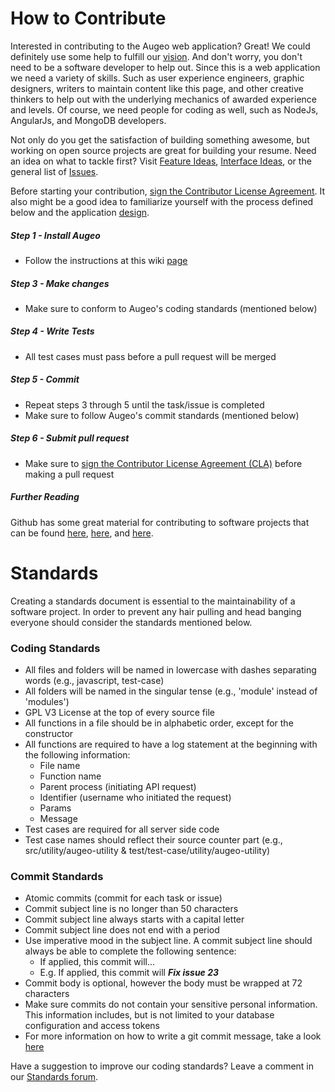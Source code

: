 # How to Contribute

Interested in contributing to the Augeo web application? Great! We could definitely use some help to fulfill our [vision](http://github.com/augeo/wiki/vision). And don't worry, you don't need to be a software developer to help out. Since this is a web application we need a variety of skills. Such as user experience engineers, graphic designers, writers to maintain content like this page, and other creative thinkers to help out with the underlying mechanics of awarded experience and levels. Of course, we need people for coding as well, such as NodeJs, AngularJs, and MongoDB developers.

Not only do you get the satisfaction of building something awesome, but working on open source projects are great for building your resume. Need an idea on what to tackle first? Visit [Feature Ideas](https://github.com/bpred754/augeo/issues/1), [Interface Ideas](https://github.com/bpred754/augeo/issues/2), or the general list of [Issues](https://github.com/bpred754/augeo/issues).

Before starting your contribution, <a href="https://www.clahub.com/agreements/bpred754/augeo">sign the Contributor License Agreement</a>. It also might be a good idea to familiarize yourself with the process defined below and the application [design](https://github.com/bpred754/augeo/wiki).

##### Step 1 - Install Augeo
* Follow the instructions at this wiki [page](https://github.com/bpred754/augeo/wiki/Installation)

##### Step 3 - Make changes
* Make sure to conform to Augeo's coding standards (mentioned below)

##### Step 4 - Write Tests
* All test cases must pass before a pull request will be merged

##### Step 5 - Commit
* Repeat steps 3 through 5 until the task/issue is completed
* Make sure to follow Augeo's commit standards (mentioned below)

##### Step 6 - Submit pull request    
* Make sure to <a href="https://www.clahub.com/agreements/bpred754/augeo">sign the Contributor License Agreement (CLA)</a> before making a pull request
 
##### Further Reading 
Github has some great material for contributing to software projects that can be found [here](https://guides.github.com/activities/contributing-to-open-source/), [here](https://guides.github.com/activities/forking/), and [here](https://guides.github.com/introduction/flow/).

# Standards

Creating a standards document is essential to the maintainability of a software project. In order to prevent any hair pulling and head banging everyone should consider the standards mentioned below. 

### Coding Standards
* All files and folders will be named in lowercase with dashes separating words (e.g., javascript, test-case)
* All folders will be named in the singular tense (e.g., 'module' instead of 'modules')
* GPL V3 License at the top of every source file
* All functions in a file should be in alphabetic order, except for the constructor
* All functions are required to have a log statement at the beginning with the following information:
  * File name
  * Function name
  * Parent process (initiating API request)
  * Identifier (username who initiated the request)
  * Params
  * Message 
* Test cases are required for all server side code
* Test case names should reflect their source counter part (e.g., src/utility/augeo-utility & test/test-case/utility/augeo-utility)

### Commit Standards
* Atomic commits (commit for each task or issue)
* Commit subject line is no longer than 50 characters
* Commit subject line always starts with a capital letter
* Commit subject line does not end with a period
* Use imperative mood in the subject line. A commit subject line should always be able to complete the following sentence:
  * If applied, this commit will...
  * E.g. If applied, this commit will _**Fix issue 23**_
* Commit body is optional, however the body must be wrapped at 72 characters
* Make sure commits do not contain your sensitive personal information. This information includes, but is not limited to your database configuration and access tokens
* For more information on how to write a git commit message, take a look [here](http://chris.beams.io/posts/git-commit/)

Have a suggestion to improve our coding standards? Leave a comment in our [Standards forum](https://github.com/bpred754/augeo/issues/4).
